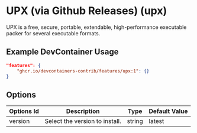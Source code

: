 
# UPX (via Github Releases) (upx)

UPX is a free, secure, portable, extendable, high-performance executable packer for several executable formats.

## Example DevContainer Usage

```json
"features": {
    "ghcr.io/devcontainers-contrib/features/upx:1": {}
}
```

## Options

| Options Id | Description | Type | Default Value |
|-----|-----|-----|-----|
| version | Select the version to install. | string | latest |


